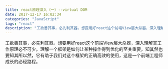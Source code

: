 ```yaml
---
title: react原理深入（一）--virtual DOM
date: 2017-12-17 16:02:34
categories: "JavaScript"
tags: "react"
description: "工欲善其事，必先利其器。想要用好react这个前端View层大杀器，深入理解其工作原理必不可少。理解一个框架是如何让某种操作得到优化的至关重要，知其然也要知其所以然，它有助于我们对这个框架的正确高效的使用，这是一个前端工程师成长的必经路程。"
---
```


工欲善其事，必先利其器。想要用好react这个前端View层大杀器，深入理解其工作原理必不可少。理解一个框架是如何让某种操作得到优化的至关重要，知其然也要知其所以然，它有助于我们对这个框架的正确高效的使用，这是一个前端工程师成长的必经路程。

